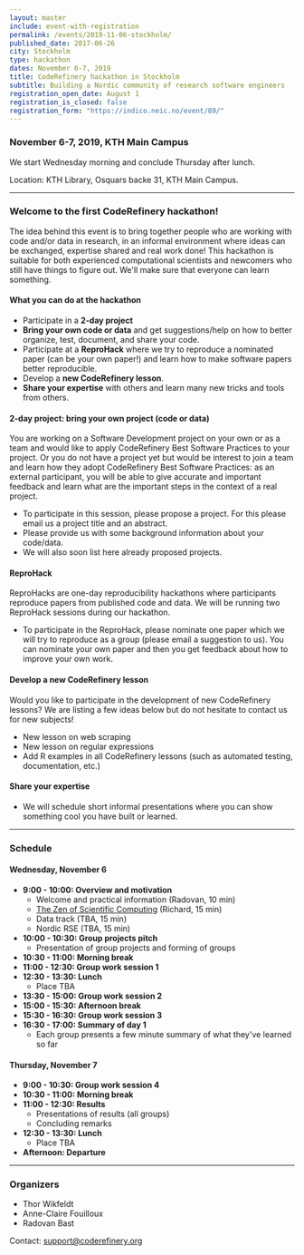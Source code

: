 ```yaml
---
layout: master
include: event-with-registration
permalink: /events/2019-11-06-stockholm/
published_date: 2017-06-26
city: Stockholm
type: hackathon
dates: November 6-7, 2019
title: CodeRefinery hackathon in Stockholm
subtitle: Building a Nordic community of research software engineers
registration_open_date: August 1
registration_is_closed: false
registration_form: "https://indico.neic.no/event/89/"
---
```


### November 6-7, 2019, KTH Main Campus

We start Wednesday morning and conclude Thursday after lunch.

Location: KTH Library, Osquars backe 31, KTH Main Campus.

---

### Welcome to the first CodeRefinery hackathon!

The idea behind this event is to bring together people who are working with
code and/or data in research, in an informal environment where ideas can be
exchanged, expertise shared and real work done!
This hackathon is suitable for both experienced computational scientists
and newcomers who still have things to figure out.  We'll make sure that
everyone can learn something.  

#### What you can do at the hackathon

- Participate in a **2-day project**
- **Bring your own code or data** and get suggestions/help on how to better organize, test,
  document, and share your code.
- Participate at a **ReproHack** where we try to reproduce a nominated paper (can be your own paper!) and learn how to make
  software papers better reproducible.
- Develop a **new CodeRefinery lesson**.
- **Share your expertise** with others and learn many new tricks and tools from others.


#### 2-day project: bring your own project (code or data)

You are working on a Software Development project on your own or as a team and would like to apply CodeRefinery Best Software Practices to your project. Or you do not have a project yet but would be interest to join a team and learn how they adopt CodeRefinery Best Software Practices: as an external participant, you will be able to give accurate and important feedback and learn what are the important steps in the context of a real project.

- To participate in this session, please propose a project. For this please
  email us a project title and an abstract.
- Please provide us with some background information about your code/data.
- We will also soon list here already proposed projects.


#### ReproHack

ReproHacks are one-day reproducibility hackathons where participants reproduce papers from published code and data. We will be running two ReproHack sessions during our hackathon.

- To participate in the ReproHack, please nominate one paper which we will try
  to reproduce as a group (please email a suggestion to us). You can nominate your own paper and then you get
  feedback about how to improve your own work.


#### Develop a new CodeRefinery lesson

Would you like to participate in the development of new CodeRefinery lessons? We are listing a few ideas below but do not hesitate to contact us for new subjects!

- New lesson on web scraping
- New lesson on regular expressions
- Add R examples in all CodeRefinery lessons (such as automated testing, documentation, etc.)


#### Share your expertise

- We will schedule short informal presentations where you can show something
  cool you have built or learned.

---

### Schedule

#### Wednesday, November 6

- **9:00 - 10:00: Overview and motivation**
  - Welcome and practical information (Radovan, 10 min)
  - [The Zen of Scientific Computing](https://scicomp.aalto.fi/scicomp/zen-of-scicomp.html) (Richard, 15 min)
  - Data track (TBA, 15 min)
  - Nordic RSE (TBA, 15 min)
- **10:00 - 10:30: Group projects pitch**
  - Presentation of group projects and forming of groups
- **10:30 - 11:00: Morning break**
- **11:00 - 12:30: Group work session 1**
- **12:30 - 13:30: Lunch**
  - Place TBA
- **13:30 - 15:00: Group work session 2**
- **15:00 - 15:30: Afternoon break**
- **15:30 - 16:30: Group work session 3**
- **16:30 - 17:00: Summary of day 1**
  - Each group presents a few minute summary of what they've learned so far

#### Thursday, November 7

- **9:00 - 10:30: Group work session 4**
- **10:30 - 11:00: Morning break**
- **11:00 - 12:30: Results**
  - Presentations of results (all groups)
  - Concluding remarks
- **12:30 - 13:30: Lunch**
  - Place TBA
- **Afternoon: Departure**

---

### Organizers

- Thor Wikfeldt
- Anne-Claire Fouilloux
- Radovan Bast

Contact: support@coderefinery.org
